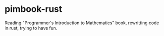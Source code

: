 # pimbook-rust
Reading "Programmer's Introduction to Mathematics" book, rewritting code in rust, trying to have fun.

